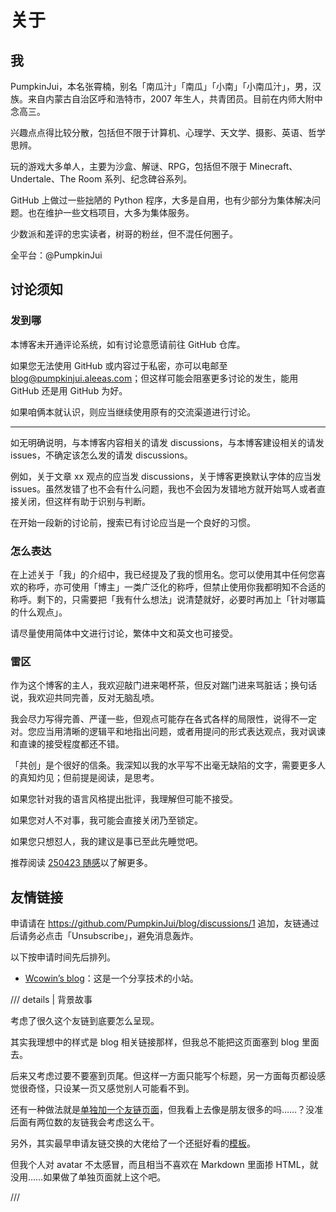 # 关于

## 我

PumpkinJui，本名张霄楠，别名「南瓜汁」「南瓜」「小南」「小南瓜汁」，男，汉族。来自内蒙古自治区呼和浩特市，2007 年生人，共青团员。目前在内师大附中念高三。

兴趣点点得比较分散，包括但不限于计算机、心理学、天文学、摄影、英语、哲学思辨。

玩的游戏大多单人，主要为沙盒、解谜、RPG，包括但不限于 Minecraft、Undertale、The Room 系列、纪念碑谷系列。

GitHub 上做过一些拙陋的 Python 程序，大多是自用，也有少部分为集体解决问题。也在维护一些文档项目，大多为集体服务。

少数派和差评的忠实读者，树哥的粉丝，但不混任何圈子。

全平台：@PumpkinJui

## 讨论须知

### 发到哪

本博客未开通评论系统，如有讨论意愿请前往 GitHub 仓库。

如果您无法使用 GitHub 或内容过于私密，亦可以电邮至 <blog@pumpkinjui.aleeas.com>；但这样可能会阻塞更多讨论的发生，能用 GitHub 还是用 GitHub 为好。

如果咱俩本就认识，则应当继续使用原有的交流渠道进行讨论。

---

如无明确说明，与本博客内容相关的请发 discussions，与本博客建设相关的请发 issues，不确定该怎么发的请发 discussions。

例如，关于文章 xx 观点的应当发 discussions，关于博客更换默认字体的应当发 issues。虽然发错了也不会有什么问题，我也不会因为发错地方就开始骂人或者直接关闭，但这样有助于识别与判断。

在开始一段新的讨论前，搜索已有讨论应当是一个良好的习惯。

### 怎么表达

在上述关于「我」的介绍中，我已经提及了我的惯用名。您可以使用其中任何您喜欢的称呼，亦可使用「博主」一类广泛化的称呼，但禁止使用你我都明知不合适的称呼。剩下的，只需要把「我有什么想法」说清楚就好，必要时再加上「针对哪篇的什么观点」。

请尽量使用简体中文进行讨论，繁体中文和英文也可接受。

### 雷区

作为这个博客的主人，我欢迎敲门进来喝杯茶，但反对踹门进来骂脏话；换句话说，我欢迎共同完善，反对无脑乱喷。

我会尽力写得完善、严谨一些，但观点可能存在各式各样的局限性，说得不一定对。您应当用清晰的逻辑平和地指出问题，或者用提问的形式表达观点，我对讽谏和直谏的接受程度都还不错。

「共创」是个很好的信条。我深知以我的水平写不出毫无缺陷的文字，需要更多人的真知灼见；但前提是阅读，是思考。

如果您针对我的语言风格提出批评，我理解但可能不接受。

如果您对人不对事，我可能会直接关闭乃至锁定。

如果您只想怼人，我的建议是事已至此先睡觉吧。

推荐阅读 [250423 随感](blog/posts/rt/250423.md)以了解更多。

## 友情链接

申请请在 <https://github.com/PumpkinJui/blog/discussions/1> 追加，友链通过后请务必点击「Unsubscribe」，避免消息轰炸。

以下按申请时间先后排列。

- [Wcowin’s blog](https://wcowin.work/)：这是一个分享技术的小站。

/// details | 背景故事

考虑了很久这个友链到底要怎么呈现。

其实我理想中的样式是 blog 相关链接那样，但我总不能把这页面塞到 blog 里面去。

后来又考虑过要不要塞到页尾。但这样一方面只能写个标题，另一方面每页都设感觉很奇怪，只设某一页又感觉别人可能看不到。

还有一种做法就是[单独加一个友链页面](https://xiaozhiyuqwq.top/friends)，但我看上去像是朋友很多的吗……？没准后面有两位数的友链我会考虑这么干。

另外，其实最早申请友链交换的大佬给了一个还挺好看的[模板](https://wcowin.work/blog/Mkdocs/linktech/)。

但我个人对 avatar 不太感冒，而且相当不喜欢在 Markdown 里面掺 HTML，就没用……如果做了单独页面就上这个吧。

///
